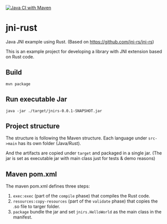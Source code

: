 [![Java CI with Maven](https://github.com/gkorland/jni-rust/workflows/Java%20CI%20with%20Maven/badge.svg)](https://github.com/gkorland/jni-rust/actions)

# jni-rust

Java JNI example using Rust. (Based on https://github.com/jni-rs/jni-rs)

This is an example project for developing a library with JNI extension based on Rust code.


## Build

```
mvn package
```

## Run executable Jar

```
java -jar ./target/jnirs-0.0.1-SNAPSHOT.jar 
```

## Project structure

The structure is following the Maven structure.
Each language under `src->main` has its own folder (Java/Rust).

And the artifacts are copied under `target` and packaged in a single jar.
(The jar is set as executable jar with main class just for tests & demo reasons)


## Maven pom.xml

The maven pom.xml defines three steps:
1. `exec:exec` (part of the `compile` phase) that compiles the Rust code.
2. `resources:copy-resources` (part of the `validate` phase) that copies the .so file to targer folder.
3. `package` bundle the jar and set `jnirs.HelloWorld` as the main class in the manifest.
